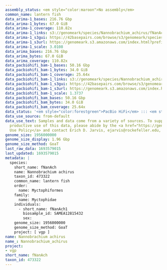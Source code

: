 ```yaml
---
assembly_status: <em style="color:maroon">No assembly</em>
common_name: lantern fish
data_arima-1_bases: 216.76 Gbp
data_arima-1_bytes: 67.0 GiB
data_arima-1_coverage: 110.82x
data_arima-1_links: s3://genomeark/species/Nannobrachium_achirus/fNanAch1/genomic_data/arima/<br>
data_arima-1_s3gui: https://42basepairs.com/browse/s3/genomeark/species/Nannobrachium_achirus/fNanAch1/genomic_data/arima/
data_arima-1_s3url: https://genomeark.s3.amazonaws.com/index.html?prefix=species/Nannobrachium_achirus/fNanAch1/genomic_data/arima/
data_arima-1_scale: 3.0108
data_arima_bases: 216.76 Gbp
data_arima_bytes: 67.0 GiB
data_arima_coverage: 110.82x
data_pacbiohifi_bam-1_bases: 50.16 Gbp
data_pacbiohifi_bam-1_bytes: 34.0 GiB
data_pacbiohifi_bam-1_coverage: 25.64x
data_pacbiohifi_bam-1_links: s3://genomeark/species/Nannobrachium_achirus/fNanAch1/genomic_data/pacbio_hifi/<br>
data_pacbiohifi_bam-1_s3gui: https://42basepairs.com/browse/s3/genomeark/species/Nannobrachium_achirus/fNanAch1/genomic_data/pacbio_hifi/
data_pacbiohifi_bam-1_s3url: https://genomeark.s3.amazonaws.com/index.html?prefix=species/Nannobrachium_achirus/fNanAch1/genomic_data/pacbio_hifi/
data_pacbiohifi_bam-1_scale: 1.3737
data_pacbiohifi_bam_bases: 50.16 Gbp
data_pacbiohifi_bam_bytes: 34.0 GiB
data_pacbiohifi_bam_coverage: 25.64x
data_status: '<em style="color:forestgreen">PacBio HiFi</em> ::: <em style="color:forestgreen">Arima</em>'
data_use_source: from-default
data_use_text: Samples and data come from a variety of sources. To support fair and
  productive use of this data, please abide by the <a href="https://genome10k.soe.ucsc.edu/data-use-policies/">Data
  Use Policy</a> and contact Erich D. Jarvis, ejarvis@rockefeller.edu, with any questions.
genome_size: 1956000000
genome_size_display: 1.96 Gbp
genome_size_method: GoaT
last_raw_data: 1693579015
last_updated: 1693579015
metadata: |
  species:
    short_name: fNanAch
    name: Nannobrachium achirus
    taxon_id: 473322
    common_name: lantern fish
    order:
      name: Myctophiformes
    family:
      name: Myctophidae
    individuals:
      - short_name: fNanAch1
        biosample_id: SAMEA12815432
        sex:
    genome_size: 1956000000
    genome_size_method: GoaT
    project: [ vgp ]
name: Nannobrachium achirus
name_: Nannobrachium_achirus
project:
- vgp
short_name: fNanAch
taxon_id: 473322
---
```

